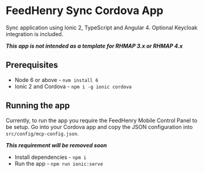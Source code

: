# FeedHenry Sync Cordova App

Sync application using Ionic 2, TypeScript and Angular 4. Optional Keycloak integration is included.

***This app is not intended as a template for RHMAP 3.x or RHMAP 4.x***

## Prerequisites
* Node 6 or above - `nvm install 6`
* Ionic 2 and Cordova - `npm i -g ionic cordova`

## Running the app
Currently, to run the app you require the FeedHenry Mobile Control Panel to be setup. Go into your Cordova app and copy the JSON configuration into `src/config/mcp-config.json`.

***This requirement will be removed soon***

* Install dependencies - `npm i`
* Run the app - `npm run ionic:serve`
